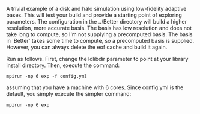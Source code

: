 A trivial example of a disk and halo simulation using low-fidelity
adaptive bases.  This will test your build and provide a starting
point of exploring parameters.  The configuration in the ../Better
directory will build a higher resolution, more accurate basis.  The
basis has low resolution and does not take long to compute, so I'm not
supplying a precomputed basis.  The basis in 'Better' takes some time
to compute, so a precomputed basis is supplied.  However, you can
always delete the eof cache and build it again.

Run as follows.  First, change the ldlibdir parameter to point at your
library install directory.  Then, execute the command:

`mpirun -np 6 exp -f config.yml`

assuming that you have a machine with 6 cores.  Since config.yml is
the default, you simply execute the simpler command:

`mpirun -np 6 exp`

